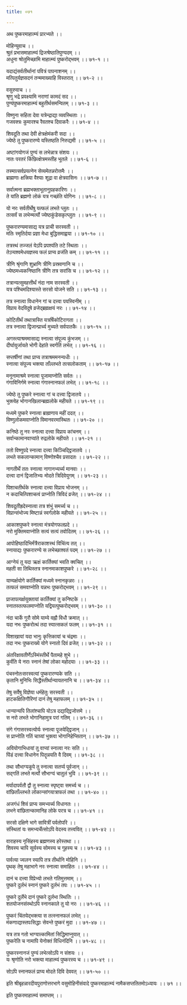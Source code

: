 ```yaml
---
title: ०७१

---
```

अथ पुष्करमाहात्म्यं प्रारभ्यते ।।  
  
मोहिन्युवाच ।।  
श्रुतं प्रभासमाहात्म्यं द्रिजश्रेष्ठातिपुण्यदम् ।।  
अधुना श्रोतुमिच्छामि माहात्म्यं पुष्करोद्भवम् ।। ७१-१ ।।  
  
यदाद्यंसर्वतीर्थानां पवित्रं पापनाशनम् ।।  
मत्पितुर्यज्ञसदनं तन्ममाख्याहि विस्तरात् ।। ७१-२ ।।  
  
वसुरुवाच ।।  
श्रृणु भद्रे प्रवक्ष्यामि नराणां कामदं सद ।।  
पुण्यंपुष्करमाहात्म्यं बहुतीर्थसमन्वितम् ।। ७१-३ ।।  
  
विष्णुना सहिता देवा यत्रेन्द्राद्या व्यवस्थिताः ।।  
गजवक्त्रः कुमारश्च रैवतश्च दिवाकरैः ।। ७१-४ ।।  
  
शिवदूति तथा देवी क्षेत्रक्षेमंकरी सदा ।।  
ज्येष्ठे तु पुष्करारण्ये यस्तिष्ठति निरुद्यमी ।। ७१-५ ।।  
  
अष्टांगयोगजं पुण्यं स लभेन्नात्र संशयः ।।  
नातः परतरं किंछित्क्षेत्रमस्तीह भूतले ।। ७१-६ ।।  
  
तस्मात्सर्वप्रयत्नेन सेव्यमेतन्नरोत्तमैः ।।  
ब्राह्मणाः क्षत्त्रिया वैश्याः शूद्रा वा क्षेत्रवासिनः ।। ७१-७ ।।  
  
सर्वात्मना ब्रह्मभक्ताभूतानुग्रहकारिणः ।।  
ते यांति ब्रह्मणो लोकं यत्र गच्छंति योगिनः ।। ७१-८ ।।  
  
यो नरः सर्वतीर्थेषु यत्फलं लभते प्लुतः ।।  
तत्सर्वं स लभेन्मर्त्यो ज्येष्ठकुंडेसकृत्प्लुतः ।। ७१-९ ।।  
  
पुष्करारण्यमासाद्य यत्र प्राची सरस्वती ।।  
मतिः स्मृतिर्दया प्रज्ञा मेधा बुद्धिसमाह्वया ।। ७१-१० ।।  
  
तत्रस्थं तज्जलं येऽपि प्रपश्यंति तटे स्थिताः ।।  
तेऽप्यश्वमेधयज्ञस्य फलं प्राप्य व्रजंति कम् ।। ७१-११ ।।  
  
त्रीणि श्रृंगाणि शुभ्राणि त्रीणि प्रस्रवणानि च ।।  
ज्येष्ठमध्यकनिष्ठानि त्रीणि तत्र सरांसि च ।। ७१-१२ ।।  
  
तत्रान्यत्सुमहत्तीर्थं नंदा नाम सरस्वती ।।  
यत्र पश्चिमदिश्यास्ते सरसो योजने सति ।। ७१-१३ ।।  
  
तत्र स्नात्वा विधानेन गां च दत्त्वा पयस्विनीम् ।।  
विप्राय वेदविदुषे व्रजेद्ब्रह्मक्षयं नरः ।। ७१-१४ ।।  
  
कोटितीर्थं तथात्रास्ति यत्रर्षिकोटिरागता ।।  
तत्र स्नात्वा द्विजान्प्रार्च्य मुच्यते सर्वपातकैः ।। ७१-१५ ।।  
  
अगस्त्याश्रममासाद्य स्नात्वा संपूज्य कुंभजम् ।।  
दीर्घायुर्जायते भोगी देहांते स्वर्गतिं लभेत् ।। ७१-१६ ।।  
  
सप्तर्षीणां तथा प्राप्य तत्राश्रममनन्यधीः ।।  
स्नात्वा संपूज्य भक्त्या ताँल्लभते तत्सलोकताम् ।। ७१-१७ ।।  
  
मनूनामाश्रमे स्नात्वा पूजामाप्नोति सर्वतः ।।  
गंगाविनिर्गमे स्नात्वा गंगास्नानफलं लभेत् ।। ७१-१८ ।।  
  
ज्येष्ठे तु पुष्करे स्नात्वा गां च दत्त्वा द्विजातये ।।  
भुक्त्वेह भोगानखिलान्ब्रह्मलोके महीयते ।। ७१-१९ ।।  
  
मध्यमे पुष्करे स्नात्वा ब्राह्मणाय महीं ददत् ।।  
विष्णुलोकमवाप्नोति विमानवरमास्थितः ।। ७१-२० ।।  
  
कनिष्ठे तु नरः स्नात्वा दत्त्वा विप्राय कांचनम् ।।  
सर्वान्कामानवाप्यांते रुद्रलोके महीयते ।। ७१-२१ ।।  
  
ततो विष्णुपदे स्नात्वा दत्त्वा किञ्चिद्द्विजातये ।।  
लभते सकलान्कामान् विष्णोश्चैव प्रसादतः ।। ७१-२२ ।।  
  
नागतीर्थे ततः स्नात्वा नागानभ्यर्च्य मानवाः ।।  
दत्त्वा दानं द्विजातिभ्यः मोदते त्रिदिवेयुगम् ।। ७१-२३ ।।  
  
पिशाचतीर्थके स्नात्वा दत्त्वा विप्राय भोजनम् ।।  
न कदाचित्पिशाचत्वं प्राप्नोति त्रिविदं व्रजेत् ।। ७१-२४ ।।  
  
शिवदूतीह्रदेस्नात्वा तत्र शंभुं समर्च्य च ।।  
विप्रान्संभोज्य मिष्टान्नं स्वर्गलोके महीयते ।। ७१-२५ ।।  
  
आकाशपुष्करे स्नात्वा मंत्रयोगफलप्रदे ।।  
नरो मुक्तिमवाप्नोति सत्यं सत्यं तवोदितम् ।। ७१-२६ ।।  
  
आपोहिष्ठादिभिर्मंत्रैराकाशस्थं विचिंत्य तत् ।।  
स्नायाद्यः पुष्करारण्ये स लभेच्छाश्वतं पदम् ।। ७१-२७ ।।  
  
आग्नेयं तु यदा ऋक्षं कार्तिक्यां भवति क्वचित् ।।  
महती सा तिथिस्तत्र स्नानमाकाशपुष्करे ।। ७१-२८ ।।  
  
याम्यर्क्षयोगे कार्तिक्यां मध्यमे स्नानकृन्नरः ।।  
तत्फलं समवाप्नोति यन्नभः पुष्करोद्भवम् ।। ७१-२९ ।।  
  
प्राजापत्यर्क्षयुक्तायां कार्तिक्यां तु कनिष्टके ।।  
स्नातस्तत्फलमाप्नोति यद्वियत्पुष्करोद्भवम् ।। ७१-३० ।।  
  
नंदा चार्के गुरौ सोमे याम्ये वह्नौ विधौ क्रमात् ।।  
यदा नभः पुष्करोत्थं तदा स्यात्सकलं फलम् ।। ७१-३१ ।।  
  
विशाखायां यदा भानुः कृत्तिकायां च चंद्रमाः ।।  
तदा नभः पुष्कराख्ये योगे स्नातो दिवं व्रजेत् ।। ७१-३२ ।।  
  
अंतरिक्षावतीर्णेऽस्मिंस्तीर्थे पैतामहे शुभे ।।  
कुर्वंति ये नराः स्नानं तेषां लोका महोदयाः ।। ७१-३३ ।।  
  
पंचस्नोतःसरस्वत्यां पुष्करारण्यके सति ।।  
कृतानि मुनिभिः सिद्धैस्तीर्थान्यायतनानि च ।। ७१-३४ ।।  
  
तेषु सर्वेषु विज्ञेया धर्महेतुः सरस्वती ।।  
हाटकक्षितिगौरिणां दानं तेषु महाफलम् ।। ७१-३५ ।।  
  
धान्यान्यपि तिलांश्चापि योऽत्र दद्याद्द्विजोत्तमे ।।  
स नरो लभते भोगानिहामुत्र परां गतिम् ।। ७१-३६ ।।  
  
संगे गंगासरस्वत्योर्यः स्नात्वा पूजयेद्द्विजान् ।।  
स प्राप्नोति गतिं चाग्र्यां भुक्त्वा भोगानिहेप्सितान् ।। ७१-३७ ।।  
  
अवियोगाभिधायां तु वाप्यां स्नात्वा नरः सति ।।  
पिंडं दत्त्वा विधानेन पितॄन्नयति वै दिवम् ।। ७१-३८ ।।  
  
तथा सौभाग्यकूपे तु स्नात्वा सतर्प्य पूर्वजान् ।।  
सद्गतिं लभते मर्त्यो सौभाग्यं चातुलं भुवि ।। ७१-३९ ।।  
  
मर्यादापर्वतौ द्वौ तु स्नात्वा स्पृष्ट्वा समर्च्य च ।।  
वांछिताँल्लभते लोकान्सांगयात्राफलं तथा ।। ७१-४० ।।  
  
अजगंधं शिवं प्राप्य समभ्यर्च्य विधानतः ।।  
लभने वांछितान्कामानिह लोके परत्र च ।। ७१-४१ ।।  
  
सरसो दक्षिणे भागे सावित्रीं पर्वतोपरि ।।  
संस्थितां यः समभ्यर्चेत्सोऽपि वेदस्य तत्त्ववित् ।। ७१-४२ ।।  
  
वाराहस्य नृसिंहस्य ब्रह्मणस्य हरेस्तथा ।।  
शिवस्य चापि सूर्यस्य सोमस्य च गुहस्य च ।। ७१-४३ ।।  
  
पार्वत्या ज्वलन स्यापि तत्र तीर्थानि मोहिनि ।।  
पृथक् तेषु महाभागे नरः स्नात्वा समाहितः ।। ७१-४४ ।।  
  
दानं च दत्त्वा विप्रेभ्यो लभते गतिमुत्तमाम् ।।  
पुष्करे दुर्लभं स्नानं पुष्करे दुर्लभं तपः ।। ७१-४५ ।।  
  
पुष्करे दुर्लेभे दानं पुष्करे दुर्लभा स्थितिः ।।  
शतयोजनसंस्थोऽपि स्नानकाले तु यो नरः ।। ७१-४६ ।।  
  
पुष्करं चिंतयेद्भक्त्या स तत्स्नानफलं लभेत् ।।  
मंकणाद्यास्तपःसिद्धाः सेवन्ते पुष्करं मुदा ।। ७१-४७ ।।  
  
यत्र तत्र गतो भाग्यात्कामितां सिद्धिमाप्नुयात् ।।  
पुष्करेति च नामापि येनोक्तं विधिनंदिनि ।। ७१-४८ ।।  
  
पुष्करस्नानजं पुण्यं लभेत्सोऽपि न संशयः ।।  
यः श्रृणोति नरो भक्त्या माहात्म्यं पुष्करस्य च ।। ७१-४९ ।।  
  
सोऽपि स्नानफलं प्राप्य मोदते दिवि देववत् ।। ७१-५० ।।  
  
इति श्रीबृहन्नारदीयपुराणोत्तरभागे वसुमोहिनीसंवादे पुष्करमाहात्म्यं नामैकसप्ततितमोऽध्यायः ।। ७१ ।।  
  
इति पुष्करमाहात्म्यं समाप्तम् ।।